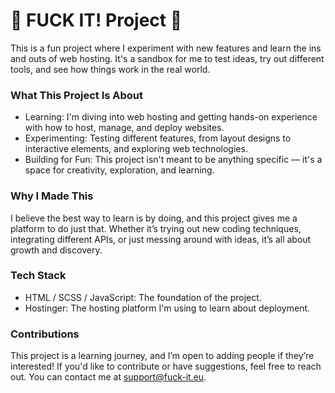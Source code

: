 # **🖕 FUCK IT! Project 🖕**
This is a fun project where I experiment with new features and learn the ins and outs of web hosting. It's a sandbox for me to test ideas, try out different tools, and see how things work in the real world.

### **What This Project Is About**
- Learning: I'm diving into web hosting and getting hands-on experience with how to host, manage, and deploy websites.
- Experimenting: Testing different features, from layout designs to interactive elements, and exploring web technologies.
- Building for Fun: This project isn't meant to be anything specific — it's a space for creativity, exploration, and learning.

### **Why I Made This**
I believe the best way to learn is by doing, and this project gives me a platform to do just that. Whether it’s trying out new coding techniques, integrating different APIs, or just messing around with ideas, it’s all about growth and discovery.

### **Tech Stack**
- HTML / SCSS / JavaScript: The foundation of the project.
- Hostinger: The hosting platform I'm using to learn about deployment.

### **Contributions**
This project is a learning journey, and I’m open to adding people if they’re interested! If you'd like to contribute or have suggestions, feel free to reach out. You can contact me at support@fuck-it.eu.
